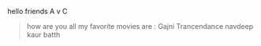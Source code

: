 hello friends
A
v
C
> how are you all
>my favorite movies are :
>Gajni
>Trancendance
 >navdeep kaur batth